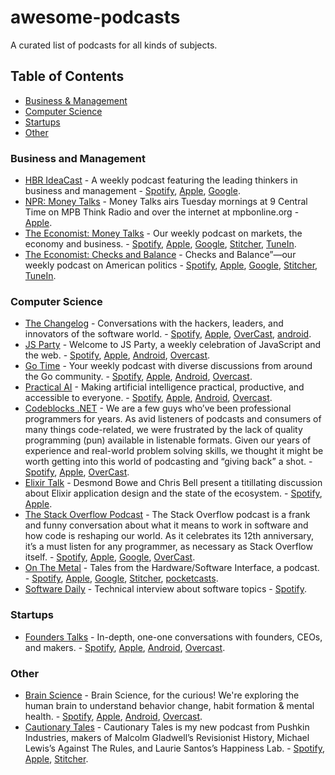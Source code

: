 # awesome-podcasts

A curated list of podcasts for all kinds of subjects.


## Table of Contents

- [Business & Management](#business-and-management)
- [Computer Science](#computer-science)
- [Startups](#startups)
- [Other](#other)


### Business and Management

- [HBR IdeaCast](https://hbr.org/2018/01/podcast-ideacast) - A weekly podcast featuring the leading thinkers in business and management - [Spotify](https://open.spotify.com/show/4gtSBBxIAE142ApX6LqsvN?si=jVAwql7QQjm6sLndn96iEw), [Apple](https://itunes.apple.com/us/podcast/hbr-ideacast/id152022135?mt=2), [Google](https://www.google.com/podcasts?feed=aHR0cDovL2ZlZWRzLmhhcnZhcmRidXNpbmVzcy5vcmcvaGFydmFyZGJ1c2luZXNzL2lkZWFjYXN0).
- [NPR: Money Talks](https://www.npr.org/podcasts/381443621/money-talks) - Money Talks airs Tuesday mornings at 9 Central Time on MPB Think Radio and over the internet at mpbonline.org - [Apple](https://podcasts.apple.com/podcast/id1135597945?mt=2&at=11l79Y&ct=nprdirectory).
- [The Economist: Money Talks](https://www.economist.com/podcasts) - Our weekly podcast on markets, the economy and business. - [Spotify](https://open.spotify.com/show/2Yvo8QxZf7WlSEsIwKjtX4), [Apple](https://podcasts.apple.com/us/podcast/id420929545), [Google](https://podcasts.google.com/feed/aHR0cHM6Ly9yc3MuYWNhc3QuY29tL3RoZWVjb25vbWlzdG1vbmV5dGFsa3M), [Stitcher](https://www.stitcher.com/podcast/the-economist-money-talks?refid=stpr), [TuneIn](https://tunein.com/podcasts/Business--Economics-Podcasts/Money-talks-from-Economist-Radio-p603831/).
- [The Economist: Checks and Balance](https://www.economist.com/checks-and-balance-our-weekly-podcast-on-american-politics) - Checks and Balance”—our weekly podcast on American politics - [Spotify](https://open.spotify.com/show/4jjKHhNPHfkIZHssgrQavP), [Apple](https://itunes.apple.com/us/podcast/id1494037881?mt=2&ls=1), [Google](https://www.google.com/podcasts?feed=aHR0cHM6Ly9yc3MuYWNhc3QuY29tL3RoZWludGVsbGlnZW5jZXBvZGNhc3Q), [Stitcher](https://www.stitcher.com/podcast/the-economist/checks-and-balance), [TuneIn](https://tunein.com/podcasts/News--Politics-Podcasts/The-Intelligence-p1186979/).


### Computer Science

- [The Changelog](https://changelog.com/podcast) - Conversations with the hackers, leaders, and innovators of the software world. - [Spotify](https://open.spotify.com/show/5bBki72YeKSLUqyD94qsuJ), [Apple](https://podcasts.apple.com/us/podcast/the-changelog/id341623264), [OverCast](https://overcast.fm/itunes341623264/the-changelog), [android](https://www.subscribeonandroid.com/changelog.com/podcast/feed).
- [JS Party](https://changelog.com/jsparty) - Welcome to JS Party, a weekly celebration of JavaScript and the web. - [Spotify](https://open.spotify.com/show/2ySVrxGkN6n6frMTo9Nsrt), [Apple](https://podcasts.apple.com/us/podcast/js-party/id1209616598), [Android](https://www.subscribeonandroid.com/changelog.com/jsparty/feed), [Overcast](https://overcast.fm/itunes1209616598/js-party).
- [Go Time](https://changelog.com/gotime) - Your weekly podcast with diverse discussions from around the Go community. - [Spotify](https://open.spotify.com/show/2cKdcxETn7jDp7uJCwqmSE), [Apple](https://podcasts.apple.com/us/podcast/go-time/id1120964487), [Android](https://www.subscribeonandroid.com/changelog.com/gotime/feed), [Overcast](https://overcast.fm/itunes1120964487/go-time).
- [Practical AI](https://changelog.com/practicalai) - Making artificial intelligence practical, productive, and accessible to everyone. - [Spotify](https://open.spotify.com/show/1LaCr5TFAgYPK5qHjP3XDp), [Apple](https://podcasts.apple.com/us/podcast/practical-ai/id1406537385), [Android](https://www.subscribeonandroid.com/changelog.com/practicalai/feed), [Overcast](https://overcast.fm/itunes1406537385/practical-ai).
- [Codeblocks .NET](https://www.codingblocks.net/) - We are a few guys who’ve been professional programmers for years.  As avid listeners of podcasts and consumers of many things code-related, we were frustrated by the lack of quality programming (pun) available in listenable formats.  Given our years of experience and real-world problem solving skills, we thought it might be worth getting into this world of podcasting and “giving back” a shot. - [Spotify](https://www.codingblocks.net/spotify), [Apple](https://www.codingblocks.net/itunes), [OverCast](https://www.codingblocks.net/overcast).
- [Elixir Talk](https://github.com/elixirtalk/elixirtalk) - Desmond Bowe and Chris Bell present a titillating discussion about Elixir application design and the state of the ecosystem. - [Spotify](https://open.spotify.com/show/274tVpP3wM0qmwBPczQm2K?si=AryoEhrATj2XdieKvnO06A), [Apple](https://podcasts.apple.com/us/podcast/elixir-talk/id1298287048).
- [The Stack Overflow Podcast](https://stackoverflow.blog/podcast/) - The Stack Overflow podcast is a frank and funny conversation about what it means to work in software and how code is reshaping our world. As it celebrates its 12th anniversary, it’s a must listen for any programmer, as necessary as Stack Overflow itself. - [Spotify](https://open.spotify.com/show/0e5eoM6w7eW9Wu7wMA04Tr), [Apple](https://podcasts.apple.com/us/podcast/the-stack-overflow-podcast/id1033688462), [Google](https://www.google.com/podcasts?feed=aHR0cHM6Ly9mZWVkcy5zaW1wbGVjYXN0LmNvbS9YQV84NTFrMw%3D%3D), [OverCast](https://overcast.fm/p1359898-OviOni).
- [On The Metal](https://oxide.computer/podcast/) - Tales from the Hardware/Software Interface, a podcast. - [Spotify](https://open.spotify.com/show/4GDUravTUbvTrdJ2oWnzJp), [Apple](https://podcasts.apple.com/us/podcast/on-the-metal/id1488187473), [Google](https://podcasts.google.com/feed/aHR0cHM6Ly9mZWVkcy50cmFuc2lzdG9yLmZtL29uLXRoZS1tZXRhbC0wMjk0NjQ5ZS1lYzIzLTRlYWItOTc1YS05ZWIxM2ZkOTRlMDY=), [Stitcher](https://www.stitcher.com/s?fid=488658&refid=stpr), [pocketcasts](https://pca.st/gg2yq8h0).
- [Software Daily](https://www.softwaredaily.com/) - Technical interview about software topics - [Spotify](https://open.spotify.com/show/6UCtBYL29hwhw4YbTdX83N?si=QMUWzCpASTGg4GNcsd5n0g).


### Startups

- [Founders Talks](https://changelog.com/founderstalk) - In-depth, one-one conversations with founders, CEOs, and makers. - [Spotify](https://open.spotify.com/show/3fLdieMXkv8HmKbFnRsdB9), [Apple](https://podcasts.apple.com/us/podcast/founders-talk/id396900791), [Android](https://www.subscribeonandroid.com/changelog.com/founderstalk/feed), [Overcast](https://overcast.fm/itunes396900791/founders-talk).


### Other

- [Brain Science](https://changelog.com/brainscience) - Brain Science, for the curious! We're exploring the human brain to understand behavior change, habit formation & mental health. - [Spotify](https://open.spotify.com/show/5gSocw3CVfhUpYEfslIxja), [Apple](https://podcasts.apple.com/us/podcast/brain-science/id1475672610), [Android](https://www.subscribeonandroid.com/changelog.com/brainscience/feed), [Overcast](https://overcast.fm/itunes1475672610/brain-science).
- [Cautionary Tales](https://timharford.com/etc/more-or-less/) - Cautionary Tales is my new podcast from Pushkin Industries, makers of Malcolm Gladwell’s Revisionist History, Michael Lewis’s Against The Rules, and Laurie Santos’s Happiness Lab. - [Spotify](https://open.spotify.com/show/2yPlb6ynbhTJbziSIcykQd), [Apple](https://podcasts.apple.com/us/podcast/cautionary-tales/id1484511465), [Stitcher](https://www.stitcher.com/podcast/pushkin-industries/cautionary-tales).
